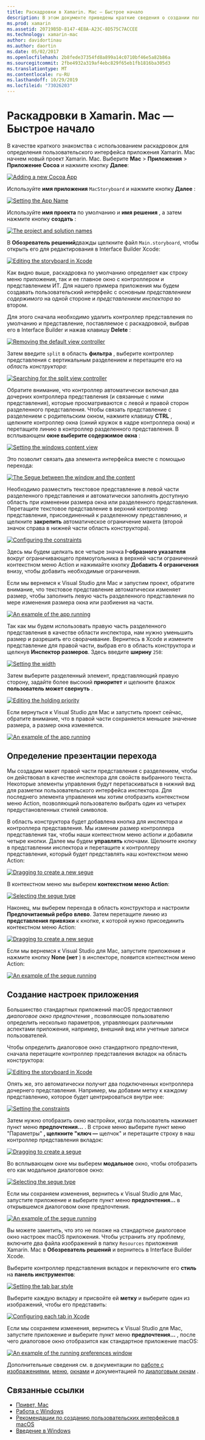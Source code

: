 ```yaml
---
title: Раскадровки в Xamarin. Mac — Быстрое начало
description: В этом документе приведены краткие сведения о создании пользовательских интерфейсов macOS с помощью раскадровок в Xamarin. Mac. Здесь описывается создание перехода и создание окна параметров.
ms.prod: xamarin
ms.assetid: 20719B5D-8147-4E8A-A23C-8D575C7ACCEE
ms.technology: xamarin-mac
author: davidortinau
ms.author: daortin
ms.date: 05/02/2017
ms.openlocfilehash: 2b8fede37354fd8a899a14c0710bf46e5a82b86a
ms.sourcegitcommit: 2fbe4932a319af4ebc829f65eb1fb1816ba305d3
ms.translationtype: MT
ms.contentlocale: ru-RU
ms.lasthandoff: 10/29/2019
ms.locfileid: "73026203"
---
```

# <a name="storyboards-in-xamarinmac-quick-start"></a>Раскадровки в Xamarin. Mac — Быстрое начало

В качестве краткого знакомства с использованием раскадровок для определения пользовательского интерфейса приложения Xamarin. Mac начнем новый проект Xamarin. Mac. Выберите **Mac** > **Приложения** > **Приложение Cocoa** и нажмите кнопку **Далее**:

[![](quickstart-images/qs01.png "Adding a new Cocoa App")](quickstart-images/qs01.png#lightbox)

Используйте **имя приложения** `MacStoryboard` и нажмите кнопку **Далее** :

[![](quickstart-images/qs02.png "Setting the App Name")](quickstart-images/qs02.png#lightbox)

Используйте **имя проекта** по умолчанию и **имя решения** , а затем нажмите кнопку **создать** :

[![](quickstart-images/qs03.png "The project and solution names")](quickstart-images/qs03.png#lightbox)

В **Обозреватель решений**дважды щелкните файл `Main.storyboard`, чтобы открыть его для редактирования в Interface Builder Xcode:

[![](quickstart-images/qs04.png "Editing the storyboard in Xcode")](quickstart-images/qs04.png#lightbox)

Как видно выше, раскадровка по умолчанию определяет как строку меню приложения, так и ее главное окно с контроллером и представлением ИТ. Для нашего примера приложения мы будем создавать пользовательский интерфейс с основным _представлением содержимого_ на одной стороне и _представлением инспектора_ во втором.

Для этого сначала необходимо удалить контроллер представления по умолчанию и представление, поставляемое с раскадровкой, выбрав его в Interface Builder и нажав клавишу **Delete** :

[![](quickstart-images/qs05.png "Removing the default view controller")](quickstart-images/qs05.png#lightbox)

Затем введите `split` в область **фильтра** , выберите контроллер представления с вертикальным разделением и перетащите его на _область конструктора_:

[![](quickstart-images/qs06.png "Searching for the split view controller")](quickstart-images/qs06.png#lightbox)

Обратите внимание, что контроллер автоматически включал два дочерних контроллера представления (и связанные с ними представления), которые просматриваются с левой и правой сторон разделенного представления. Чтобы связать представление с разделением с родительским окном, нажмите клавишу **CTRL** , щелкните контроллер окна (синий кружок в кадре контроллера окна) и перетащите линию в контроллер разделенного представления. В всплывающем **окне выберите содержимое окна** :

[![](quickstart-images/qs07.png "Setting the windows content view")](quickstart-images/qs07.png#lightbox)

Это позволит связать два элемента интерфейса вместе с помощью перехода:

[![](quickstart-images/qs08.png "The Segue between the window and the content")](quickstart-images/qs08.png#lightbox)

Необходимо разместить текстовое представление в левой части разделенного представления и автоматически заполнять доступную область при изменении размера окна или разделенного представления. Перетащите текстовое представление в верхний контроллер представления, присоединенный к разделенному представлению, и щелкните **закрепить** автоматическое ограничение макета (второй значок справа в нижней части область конструктора).

[![](quickstart-images/qs09.png "Configuring the constraints")](quickstart-images/qs09.png#lightbox)

Здесь мы будем щелкать все четыре значка **I-образного указателя** вокруг ограничивающего прямоугольника в верхней части ограничений контекстном меню Action и нажимайте кнопку **Добавить 4 ограничения** внизу, чтобы добавить необходимые ограничения.

Если мы вернемся к Visual Studio для Mac и запустим проект, обратите внимание, что текстовое представление автоматически изменяет размер, чтобы заполнить левую часть разделенного представления по мере изменения размера окна или разбиения на части.

[![](quickstart-images/qs10.png "An example of the app running")](quickstart-images/qs10.png#lightbox)

Так как мы будем использовать правую часть разделенного представления в качестве области инспектора, нам нужно уменьшить размер и разрешить его сворачивание. Вернитесь в Xcode и измените представление для правой части, выбрав его в область конструктора и щелкнув **Инспектор размеров**. Здесь введите **ширину** `250`:

[![](quickstart-images/qs11.png "Setting the width")](quickstart-images/qs11.png#lightbox)

Затем выберите разделенный элемент, представляющий правую сторону, задайте более высокий **приоритет** и щелкните флажок **пользователь может свернуть** .

[![](quickstart-images/qs12.png "Editing the holding priority")](quickstart-images/qs12.png#lightbox)

Если вернуться к Visual Studio для Mac и запустить проект сейчас, обратите внимание, что в правой части сохраняется меньшее значение размера, а размер окна изменяется.

[![](quickstart-images/qs13.png "An example of the app running")](quickstart-images/qs13.png#lightbox)

<a name="Defining-a-Presentation-Segue" />

## <a name="defining-a-presentation-segue"></a>Определение презентации перехода

Мы создадим макет правой части представления с разделением, чтобы он действовал в качестве инспектора для свойств выбранного текста. Некоторые элементы управления будут перетаскиваться в нижний вид для разметки пользовательского интерфейса инспектора. Для последнего элемента управления мы хотим отобразить контекстном меню Action, позволяющий пользователю выбрать один из четырех предустановленных стилей символов.

В область конструктора будет добавлена кнопка для инспектора и контроллера представления. Мы изменим размер контроллера представления так, чтобы наши контекстном меню actionи и добавили четыре кнопки. Далее мы будем **управлять** ключами. Щелкните кнопку в представлении инспектора и перетащите к контроллеру представления, который будет представлять наш контекстном меню Action:

[![](quickstart-images/qs14.png "Dragging to create a new segue")](quickstart-images/qs14.png#lightbox)

В контекстном меню мы выберем **контекстном меню Action**: 

[![](quickstart-images/qs15.png "Selecting the segue type")](quickstart-images/qs15.png#lightbox)

Наконец, мы выберем перехода в область конструктора и настроили **Предпочитаемый ребро** **влево**. Затем перетащите линию из **представления привязки** к кнопке, к которой нужно присоединить контекстном меню Action:

[![](quickstart-images/qs16.png "Dragging to create a new segue")](quickstart-images/qs16.png#lightbox)

Если мы вернемся к Visual Studio для Mac, запустите приложение и нажмите кнопку **None (нет** ) в инспекторе, появится контекстном меню Action:

[![](quickstart-images/qs17.png "An example of the segue running")](quickstart-images/qs17.png#lightbox)

<a name="Creating-App-Preferences" />

## <a name="creating-app-preferences"></a>Создание настроек приложения

Большинство стандартных приложений macOS предоставляют _диалоговое окно предпочтения_ , позволяющее пользователю определить несколько параметров, управляющих различными аспектами приложения, например, внешний вид или учетные записи пользователей.

Чтобы определить диалоговое окно стандартного предпочтения, сначала перетащите контроллер представления вкладок на область конструктора:

[![](quickstart-images/qs18.png "Editing the storyboard in Xcode")](quickstart-images/qs18.png#lightbox)

Опять же, это автоматически получит два подключенных контроллера дочернего представления. Например, мы добавим метку к каждому представлению, которое будет центрироваться внутри нее:

[![](quickstart-images/qs19.png "Setting the constraints")](quickstart-images/qs19.png#lightbox)

Затем нужно отобразить окно настройки, когда пользователь нажимает пункт меню **предпочтения...** . В строке меню выберите пункт меню "Параметры" **, щелкните "ключ —** щелчок" и перетащите строку в наш контроллер представления вкладок:

[![](quickstart-images/qs20.png "Dragging to create a segue")](quickstart-images/qs20.png#lightbox)

Во всплывающем окне мы выберем **модальное** окно, чтобы отобразить его как модальное диалоговое окно:

[![](quickstart-images/qs21.png "Selecting the segue type")](quickstart-images/qs21.png#lightbox)

Если мы сохраняем изменения, вернитесь к Visual Studio для Mac, запустите приложение и выберите пункт меню **предпочтения...** в открывшемся диалоговом окне предпочтения.

[![](quickstart-images/qs22.png "An example of the segue running")](quickstart-images/qs22.png#lightbox)

Вы можете заметить, что это не похоже на стандартное диалоговое окно настроек macOS приложения. Чтобы устранить эту проблему, включите два файла изображений в папку `Resources` приложения Xamarin. Mac в **Обозреватель решений** и вернитесь в Interface Builder Xcode.

Выберите контроллер представления вкладок и переключите его **стиль** на **панель инструментов**: 

[![](quickstart-images/qs23.png "Setting the tab bar style")](quickstart-images/qs23.png#lightbox)

Выберите каждую вкладку и присвойте ей **метку** и выберите один из изображений, чтобы его представить:

[![](quickstart-images/qs24.png "Configuring each tab in Xcode")](quickstart-images/qs24.png#lightbox)

Если мы сохраняем изменения, вернитесь к Visual Studio для Mac, запустите приложение и выберите пункт меню **предпочтения...** , после чего диалоговое окно отобразится как стандартное приложение macOS:

[![](quickstart-images/qs25.png "An example of the running preferences window")](quickstart-images/qs25.png#lightbox)

Дополнительные сведения см. в документации по [работе с изображениями](~/mac/app-fundamentals/image.md), [меню](~/mac/user-interface/menu.md), [окнами](~/mac/user-interface/window.md) и документацией по [диалоговым окнам](~/mac/user-interface/dialog.md) .

## <a name="related-links"></a>Связанные ссылки

- [Привет, Mac](~/mac/get-started/hello-mac.md)
- [Работа с Windows](~/mac/user-interface/window.md)
- [Рекомендации по созданию пользовательских интерфейсов в macOS](https://developer.apple.com/design/human-interface-guidelines/macos/overview/themes/)
- [Введение в Windows](https://developer.apple.com/library/mac/documentation/Cocoa/Conceptual/WinPanel/Introduction.html#//apple_ref/doc/uid/10000031-SW1)
